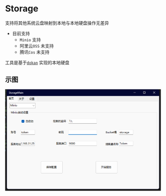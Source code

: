# Storage

支持将其他系统云盘映射到本地与本地硬盘操作无差异

- 目前支持
  - `Minio` 支持
  - 阿里云`OSS` 未支持
  - 腾讯`Cos` 未支持

工具是基于[`dokan`](https://github.com/dokan-dev/dokan-dotnet) 实现的本地硬盘

## 示图

![img](img/1.png)
